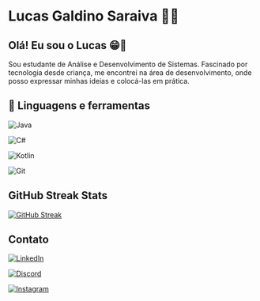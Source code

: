 # Lucas Galdino Saraiva 👨‍💻

## Olá! Eu sou o Lucas 😁🤝
Sou estudante de Análise e Desenvolvimento de Sistemas. Fascinado por tecnologia desde criança, me encontrei na área de desenvolvimento, onde posso expressar minhas ideias e colocá-las em prática.

## 🧰 Linguagens e ferramentas
![Java](https://img.shields.io/badge/java-%23ED8B00.svg?style=for-the-badge&logo=openjdk&logoColor=white) 

 ![C#](https://img.shields.io/badge/C%23-239120?style=for-the-badge&logo=c-sharp&logoColor=white)

 ![Kotlin](https://img.shields.io/badge/Kotlin-0095D5?&style=for-the-badge&logo=kotlin&logoColor=white)

 ![Git](https://img.shields.io/badge/GIT-E44C30?style=for-the-badge&logo=git&logoColor=white)

## GitHub Streak Stats
[![GitHub Streak](https://streak-stats.demolab.com/?user=LucasGaldino-S&theme=vision-friendly-dark&background=000&border=30A3DC&dates=FFF)](https://git.io/streak-stats)

## Contato 

[![LinkedIn](https://img.shields.io/badge/LinkedIn-0077B5?style=for-the-badge&logo=linkedin&logoColor=white)](https://www.linkedin.com/in/lucasgsaraiva/)

[![Discord](https://img.shields.io/badge/Discord-7289DA?style=for-the-badge&logo=discord&logoColor=white)](https://discord.com/channels/@lucasgaldino777/)

[![Instagram](https://img.shields.io/badge/-Instagram-%23E4405F?style=for-the-badge&logo=instagram&logoColor=white)](https://www.instagram.com/galdinoo_/)
